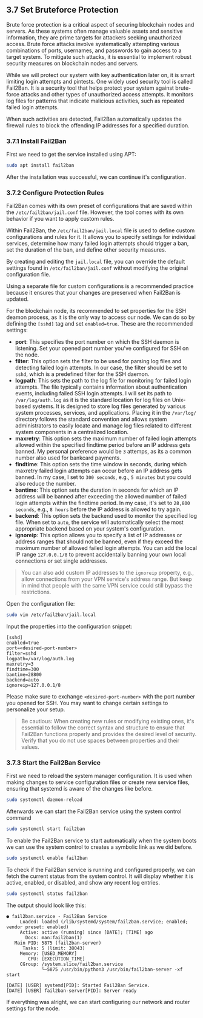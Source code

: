 ## 3.7 Set Bruteforce Protection

Brute force protection is a critical aspect of securing blockchain nodes and servers. As these systems often manage valuable assets and sensitive information, they are prime targets for attackers seeking unauthorized access. Brute force attacks involve systematically attempting various combinations of ports, usernames, and passwords to gain access to a target system. To mitigate such attacks, it is essential to implement robust security measures on blockchain nodes and servers.

While we will protect our system with key authentication later on, it is smart limiting login attempts and pintests. One widely used security tool is called Fail2Ban. It is a security tool that helps protect your system against brute-force attacks and other types of unauthorized access attempts. It monitors log files for patterns that indicate malicious activities, such as repeated failed login attempts.

When such activities are detected, Fail2Ban automatically updates the firewall rules to block the offending IP addresses for a specified duration.

### 3.7.1 Install Fail2Ban

First we need to get the service installed using APT:

```sh
sudo apt install fail2ban
```

After the installation was successful, we can continue it's configuration.

### 3.7.2 Configure Protection Rules

Fail2Ban comes with its own preset of configurations that are saved within the `/etc/fail2ban/jail.conf` file. However, the tool comes with its own behavior if you want to apply custom rules.

Within Fail2Ban, the `/etc/fail2ban/jail.local` file is used to define custom configurations and rules for it. It allows you to specify settings for individual services, determine how many failed login attempts should trigger a ban, set the duration of the ban, and define other security measures.

By creating and editing the `jail.local` file, you can override the default settings found in `/etc/fail2ban/jail.conf` without modifying the original configuration file.

Using a separate file for custom configurations is a recommended practice because it ensures that your changes are preserved when Fail2Ban is updated.

For the blockchain node, its recommended to set properties for the SSH deamon process, as it is the only way to access our node. We can do so by defining the `[sshd]` tag and set `enabled=true`. These are the recommended settings:

- **port**: This specifies the port number on which the SSH daemon is listening. Set your opened port number you've configured for SSH on the node.
- **filter**: This option sets the filter to be used for parsing log files and detecting failed login attempts. In our case, the filter should be set to `sshd`, which is a predefined filter for the SSH daemon.
- **logpath**: This sets the path to the log file for monitoring for failed login attempts. The file typically contains information about authentication events, including failed SSH login attempts. I will set its path to `/var/log/auth.log` as it is the standard location for log files on Unix-based systems. It is designed to store log files generated by various system processes, services, and applications. Placing it in the `/var/log/` directory follows the standard convention and allows system administrators to easily locate and manage log files related to different system components in a centralized location.
- **maxretry**: This option sets the maximum number of failed login attempts allowed within the specified findtime period before an IP address gets banned. My personal preference would be `3` attemps, as its a common number also used for bankcard payments.
- **findtime**: This option sets the time window in seconds, during which maxretry failed login attempts can occur before an IP address gets banned. In my case, I set to `300 seconds`, e.g., `5 minutes` but you could also reduce the number.
- **bantime**: This option sets the duration in seconds for which an IP address will be banned after exceeding the allowed number of failed login attempts within the findtime period. In my case, it's set to `28,800 seconds`, e.g., `8 hours` before the IP address is allowed to try again.
- **backend**: This option sets the backend used to monitor the specified log file. When set to `auto`, the service will automatically select the most appropriate backend based on your system's configuration.
- **ignoreip**: This option allows you to specify a list of IP addresses or address ranges that should not be banned, even if they exceed the maximum number of allowed failed login attempts. You can add the local IP range `127.0.0.1/8` to prevent accidentally banning your own local connections or set single addresses.

> You can also add custom IP addresses to the `ignoreip` property, e.g., allow connections from your VPN service's address range. But keep in mind that people with the same VPN service could still bypass the restrictions.

Open the configuration file:

```sh
sudo vim /etc/fail2ban/jail.local
```

Input the properties into the configuration snippet:

```text
[sshd]
enabled=true
port=<desired-port-number>
filter=sshd
logpath=/var/log/auth.log
maxretry=3
findtime=300
bantime=28800
backend=auto
ignoreip=127.0.0.1/8
```

Please make sure to exchange `<desired-port-number>` with the port number you opened for SSH. You may want to change certain settings to personalize your setup.

> Be cautious: When creating new rules or modifying existing ones, it's essential to follow the correct syntax and structure to ensure that Fail2Ban functions properly and provides the desired level of security. Verify that you do not use spaces between properties and their values.

### 3.7.3 Start the Fail2Ban Service

First we need to reload the system manager configuration. It is used when making changes to service configuration files or create new service files, ensuring that systemd is aware of the changes like before.

```sh
sudo systemctl daemon-reload
```

Afterwards we can start the Fail2Ban service using the system control command

```sh
sudo systemctl start fail2ban
```

To enable the Fail2Ban service to start automatically when the system boots we can use the system control to creates a symbolic link as we did before.

```sh
sudo systemctl enable fail2ban
```

To check if the Fail2Ban service is running and configured properly, we can fetch the current status from the system control. It will display whether it is active, enabled, or disabled, and show any recent log entries.

```sh
sudo systemctl status fail2ban
```

The output should look like this:

```text
● fail2ban.service - Fail2Ban Service
     Loaded: loaded (/lib/systemd/system/fail2ban.service; enabled; vendor preset: enabled)
     Active: active (running) since [DATE]; [TIME] ago
       Docs: man:fail2ban(1)
   Main PID: 5875 (fail2ban-server)
      Tasks: 5 (limit: 38043)
     Memory: [USED_MEMORY]
        CPU: [EXECUTION_TIME]
     CGroup: /system.slice/fail2ban.service
             └─5875 /usr/bin/python3 /usr/bin/fail2ban-server -xf start

[DATE] [USER] systemd[PID]: Started Fail2Ban Service.
[DATE] [USER] fail2ban-server[PID]: Server ready
```

If everything was alright, we can start configuring our network and router settings for the node.
